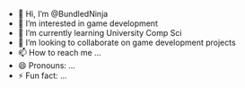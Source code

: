 - 👋 Hi, I’m @BundledNinja
- 👀 I’m interested in game development
- 🌱 I’m currently learning University Comp Sci
- 💞️ I’m looking to collaborate on game development projects
- 📫 How to reach me ...
- 😄 Pronouns: ...
- ⚡ Fun fact: ...

<!---
BundledNinja/BundledNinja is a ✨ special ✨ repository because its `README.md` (this file) appears on your GitHub profile.
You can click the Preview link to take a look at your changes.
--->
